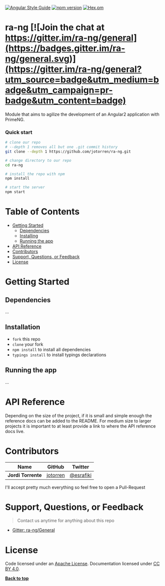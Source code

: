 [![Angular Style Guide](https://mgechev.github.io/angular2-style-guide/images/badge.svg)](https://angular.io/styleguide) 
[![npm version](https://badge.fury.io/js/ra-ng.svg)](https://badge.fury.io/js/ra-ng) 
[![Hex.pm](https://img.shields.io/hexpm/l/plug.svg)](https://github.com/jotorren/ra-ng/blob/master/LICENSE) 

# ra-ng [![Join the chat at https://gitter.im/ra-ng/general](https://badges.gitter.im/ra-ng/general.svg)](https://gitter.im/ra-ng/general?utm_source=badge&utm_medium=badge&utm_campaign=pr-badge&utm_content=badge)

Module that aims to agilize the development of an Angular2 application with PrimeNG.

### Quick start

```bash
# clone our repo
# --depth 1 removes all but one .git commit history
git clone --depth 1 https://github.com/jotorren/ra-ng.git

# change directory to our repo
cd ra-ng

# install the repo with npm
npm install

# start the server
npm start
```

# Table of Contents
* [Getting Started](#getting-started)
    * [Dependencies](#dependencies)
    * [Installing](#installing)
    * [Running the app](#running-the-app)
* [API Reference](#configuration)
* [Contributors](#contributing)
* [Support, Questions, or Feedback](#support-questions-or-feedback)
* [License](#license)

# Getting Started

## Dependencies

...

## Installation

* `fork` this repo
* `clone` your fork
* `npm install` to install all dependencies
* `typings install` to install typings declarations

## Running the app

...

# API Reference

Depending on the size of the project, if it is small and simple enough the reference docs can be added to the README. For medium size to larger projects it is important to at least provide a link to where the API reference docs live.

# Contributors

| Name               | GitHub                                  | Twitter                                   |
| ------------------ | --------------------------------------- | ----------------------------------------- |
| **Jordi Torrente** | [jotorren](https://github.com/jotorren) | [@esrafiki](https://twitter.com/esrafiki) |

I'll accept pretty much everything so feel free to open a Pull-Request

# Support, Questions, or Feedback
> Contact us anytime for anything about this repo

* [Gitter: ra-ng/General](https://gitter.im/ra-ng/general)

# License

Code licensed under an [Apache License](https://github.com/jotorren/ra-ng/blob/master/LICENSE). Documentation licensed under [CC BY 4.0](http://creativecommons.org/licenses/by/4.0/).

**[Back to top](#table-of-contents)**